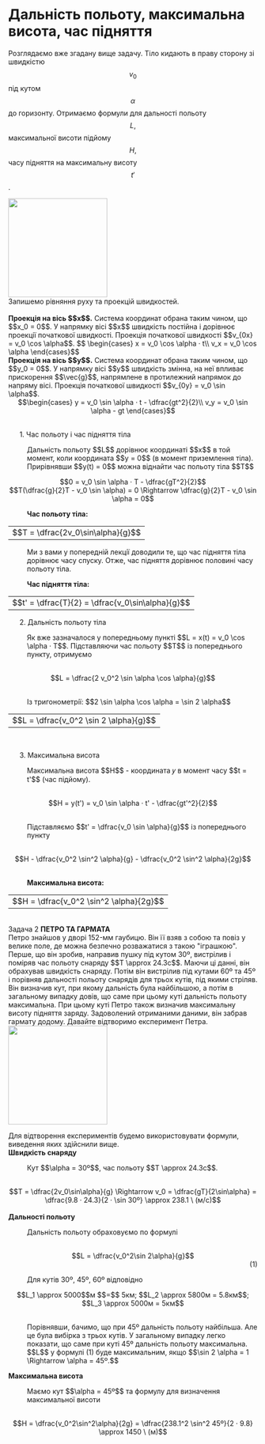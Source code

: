 # Дальнiсть польоту, максимальна висота, час пiдняття

Розглядаємо вже згадану вище задачу. Тiло кидають в праву сторону зi швидкiстю $$v_0$$ пiд кутом $$\alpha$$ до горизонту. Отримаємо формули для дальностi польоту $$L,$$ максимальної висоти пiдйому $$H,$$ часу пiдняття на максимальну висоту $$t'$$.

<img class="image" width="200" height="200" src="https://rawgit.com/chudaol/ed-era-book-physics/master/images/chapter_3/5.png" />
<br>
Запишемо рiвняння руху та проекцiй швидкостей.
<br>
<br>
<b>Проекцiя на вiсь $$x$$.</b> Система координат обрана таким чином, що $$x_0 = 0$$. У напрямку вiсi $$x$$ швидкiсть постiйна i дорiвнює проекцiї початкової швидкостi. Проекцiя
початкової швидкостi $$v_{0x} = v_0 \cos \alpha$$.
$$
\begin{cases}
x = v_0 \cos \alpha · t\\
v_x = v_0 \cos \alpha
\end{cases}$$
<br>
<b>Проекцiя на вiсь $$y$$.</b> Система координат обрана таким чином, що $$y_0 = 0$$. У напрямку вiсi $$y$$ швидкiсть змiнна, на неї впливає прискорення $$\vec{g}$$, напрямлене в протилежний напрямок до напряму вiсi. Проекцiя початкової швидкостi $$v_{0y} = v_0 \sin \alpha$$.
<br>
<div align="center">$$\begin{cases}
y = v_0 \sin \alpha · t - \dfrac{gt^2}{2}\\
v_y = v_0 \sin \alpha - gt
\end{cases}$$</div>
<br>
<p style="margin-left:0.6cm;"><span class="p1">1. Час польоту i час пiдняття тiла</span></p>
<div class="space"><p style="margin-left:1cm;">Дальнiсть польоту $$L$$ дорiвнює координатi $$x$$ в той момент, коли координата $$y = 0$$ (в момент приземлення тiла). Прирiвнявши $$y(t) = 0$$ можна вiднайти час польоту тiла $$T$$</p</div>
<div align="center">$$0 = v_0 \sin \alpha · T - \dfrac{gT^2}{2}$$</div>
<div align="center">$$T(\dfrac{g}{2}T - v_0 \sin \alpha) = 0 \Rightarrow \dfrac{g}{2}T - v_0 \sin \alpha = 0$$</div>
<p style="margin-left:1cm;"><b>Час польоту тiла:</b></p>
<div class="centered-table-wrapper">
<table class="centered-table">
<tr class="eq">
<td class="eq">
<p1>$$T = \dfrac{2v_0\sin\alpha}{g}$$</p1>
</td>
</tr>
</table></div>
<p></p>

<p style="margin-left:1cm;">Ми з вами у попереднiй лекцiї доводили те, що час пiдняття тiла дорiвнює часу
спуску. Отже, час пiдняття дорiвнює половинi часу польоту тiла.</p>
<p style="margin-left:1cm;"><b>Час пiдняття тiла:</b></p>
<div class="centered-table-wrapper">
<table class="centered-table">
<tr class="eq">
<td class="eq">
<p1>$$t' = \dfrac{T}{2} = \dfrac{v_0\sin\alpha}{g}$$</p1>
</td>
</tr>
</table></div>
<p></p>
<p style="margin-left:0.6cm;"><span class="p1">2. Дальнiсть польоту тiла</span></p>
<p style="margin-left:1cm;">Як вже зазначалося у попередньому пунктi $$L = x(t) = v_0 \cos \alpha · T$$. Пiдставляючи час польоту $$T$$ iз попереднього пункту, отримуємо</p>
<br>
<div align="center">$$L = \dfrac{2 v_0^2 \sin \alpha \cos \alpha}{g}$$</div>
<br>
<p style="margin-left:1cm;">Iз тригонометрiї: $$2 \sin \alpha \cos \alpha = \sin 2 \alpha$$</p>
<div class="centered-table-wrapper">
<table class="centered-table">
<tr class="eq">
<td class="eq">
<p1>$$L = \dfrac{v_0^2 \sin 2 \alpha}{g}$$</p1>
</td>
</tr>
</table></div>
<p></p>
<br>
<p style="margin-left:0.6cm;"><span class="p1">3. Максимальна висота</span></p>
<p style="margin-left:1cm;">Максимальна висота $$H$$ - координата 𝑦 в момент часу $$t = t'$$ (час пiдйому).</p>
<br>
<div align="center">$$H = y(t') = v_0 \sin \alpha · t' - \dfrac{gt'^2}{2}$$</div>
<br>
<p style="margin-left:1cm;">Пiдставляємо $$t' = \dfrac{v_0 \sin \alpha}{g}$$ iз попереднього пункту</p>
<br>
<div align="center">$$H - \dfrac{v_0^2 \sin^2 \alpha}{g} - \dfrac{v_0^2 \sin^2 \alpha}{2g}$$</div>
<br>
<p style="margin-left:1cm;"><b>Максимальна висота:</b></p>
<div class="centered-table-wrapper">
<table class="centered-table">
<tr class="eq">
<td class="eq">
<p1>$$H = \dfrac{v_0^2 \sin^2 \alpha}{2g}$$</p1>
</td>
</tr>
</table></div>
<p></p>
<br>
<div class="task-wrap">
<span class="task">Задача 2</span> <b>ПЕТРО ТА ГАРМАТА</b>
<div class="task-text">
Петро знайшов у дворi 152-мм гаубицю. Вiн її взяв з собою та повiз у велике поле, де можна безпечно розважатися з такою "iграшкою". Перше, що вiн зробив, направив пушку пiд кутом 30º, вистрiлив i помiряв час польоту снаряду $$T \approx 24.3c$$. Маючи цi даннi, вiн обрахував швидкiсть снаряду. Потiм вiн вистрiлив пiд кутами 60º та 45º i порiвняв дальностi польоту снарядiв для трьох кутiв, пiд якими стрiляв. Вiн визначив кут, при якому дальнiсть була найбiльшою, а потiм в загальному випадку довiв, що саме при цьому кутi дальнiсть польоту максимальна.
При цьому кутi Петро також визначив максимальну висоту пiдняття заряду. Задоволений отриманими даними, вiн забрав гармату додому. Давайте вiдтворимо експеримент Петра.

<img class="image" width="200" height="200" src="https://rawgit.com/chudaol/ed-era-book-physics/master/images/chapter_3/6.png" />

Для вiдтворення експериментiв будемо використовувати формули, виведення яких здiйснили вище.
<br>
<b>Швидкiсть снаряду</b>
<br>
<p style="margin-left:1cm;">Кут $$\alpha = 30º$$, час польоту $$T \approx 24.3c$$.</p>
<br>
<div align="center">$$T = \dfrac{2v_0\sin\alpha}{g} \Rightarrow v_0 = \dfrac{gT}{2\sin\alpha} = \dfrac{9.8 · 24.3}{2 · \sin 30º} \approx 238.1 \ (м/с)$$</div>
<br>
<b>Дальностi польоту</b>
<br>
<p style="margin-left:1cm;">Дальнiсть польоту обраховуємо по формулi</p>
<br>
<div align="center">$$L = \dfrac{v_0^2\sin 2\alpha}{g}$$</div><div align="right">(1)</div>
<p style="margin-left:1cm;">Для кутiв 30º, 45º, 60º вiдповiдно</p>
<div align="center">$$L_1 \approx 5000$$м $$=$$ 5км; $$L_2 \approx 5800м = 5.8км$$; $$L_3 \approx 5000м = 5км$$</div>
<br>
<p style="margin-left:1cm;">Порiвнявши, бачимо, що при 45º дальнiсть польоту найбiльша. Але це була вибiрка з трьох кутiв. У загальному випадку легко показати, що саме при кутi 45º дальнiсть польоту максимальна. $$L$$ у формулi (1) буде максимальним, якщо $$\sin 2 \alpha = 1 \Rightarrow \alpha = 45º.$$</p>
<b>Максимальна висота</b>
<br>
<p style="margin-left:1cm;">Маємо кут $$\alpha = 45º$$ та формулу для визначення максимальної висоти</p>
<br>
<div align="center">$$H = \dfrac{v_0^2\sin^2\alpha}{2g} = \dfrac{238.1^2 \sin^2 45º}{2 · 9.8} \approx 1450 \ (м)$$</div>
</div>
</div>